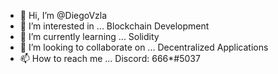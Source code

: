 - 👋 Hi, I’m @DiegoVzla
- 👀 I’m interested in ... Blockchain Development
- 🌱 I’m currently learning ... Solidity
- 💞️ I’m looking to collaborate on ... Decentralized Applications
- 📫 How to reach me ... Discord: 666*#5037

<!---
DiegoVzla/DiegoVzla is a ✨ special ✨ repository because its `README.md` (this file) appears on your GitHub profile.
You can click the Preview link to take a look at your changes.
--->
